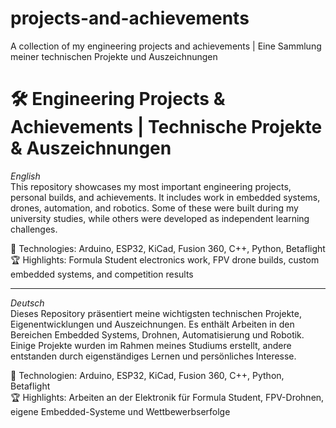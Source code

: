 # projects-and-achievements
A collection of my engineering projects and achievements | Eine Sammlung meiner technischen Projekte und Auszeichnungen

# 🛠 Engineering Projects & Achievements | Technische Projekte & Auszeichnungen

*English*  
This repository showcases my most important engineering projects, personal builds, and achievements. It includes work in embedded systems, drones, automation, and robotics. Some of these were built during my university studies, while others were developed as independent learning challenges.

🔧 Technologies: Arduino, ESP32, KiCad, Fusion 360, C++, Python, Betaflight  
🏆 Highlights: Formula Student electronics work, FPV drone builds, custom embedded systems, and competition results

---

*Deutsch*  
Dieses Repository präsentiert meine wichtigsten technischen Projekte, Eigenentwicklungen und Auszeichnungen. Es enthält Arbeiten in den Bereichen Embedded Systems, Drohnen, Automatisierung und Robotik. Einige Projekte wurden im Rahmen meines Studiums erstellt, andere entstanden durch eigenständiges Lernen und persönliches Interesse.

🔧 Technologien: Arduino, ESP32, KiCad, Fusion 360, C++, Python, Betaflight  
🏆 Highlights: Arbeiten an der Elektronik für Formula Student, FPV-Drohnen, eigene Embedded-Systeme und Wettbewerbserfolge
